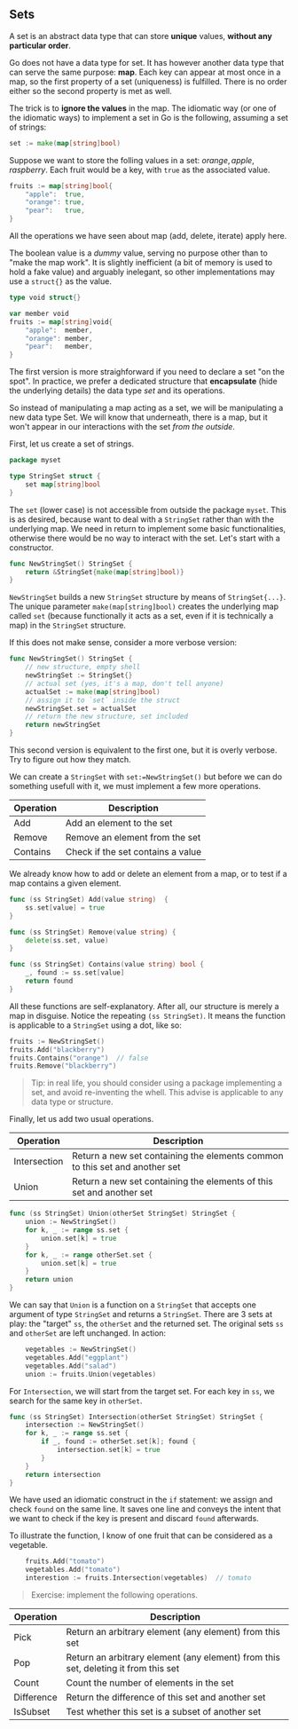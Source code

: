 ## Sets

A set is an abstract data type that can store **unique** values, **without any particular order**.

Go does not have a data type for set. It has however another data type that can serve the same purpose: **map**. Each key can appear at most once in a map, so the first property of a set (uniqueness) is fulfilled. There is no order either so the second property is met as well.

The trick is to **ignore the values** in the map. The idiomatic way (or one of the idiomatic ways) to implement a set in Go is the following, assuming a set of strings:

```go
set := make(map[string]bool)
```

Suppose we want to store the folling values in a set: ${orange, apple, raspberry}$. Each fruit would be a key, with `true` as the associated value.

```go
fruits := map[string]bool{
    "apple":  true,
    "orange": true,
    "pear":   true,
}
```

All the operations we have seen about map (add, delete, iterate) apply here.

The boolean value is a _dummy_ value, serving no purpose other than to "make the map work". It is slightly inefficient (a bit of memory is used to hold a fake value) and arguably inelegant, so other implementations may use a `struct{}` as the value.

```go
type void struct{}

var member void
fruits := map[string]void{
    "apple":  member,
    "orange": member,
    "pear":   member,
}
```

The first version is more straighforward if you need to declare a set "on the spot". In practice, we prefer a dedicated structure that **encapsulate** (hide the underlying details) the data type _set_ and its operations.

So instead of manipulating a map acting as a set, we will be manipulating a new data type Set. We will know that underneath, there is a map, but it won't appear in our interactions with the set _from the outside_.

First, let us create a set of strings.

```go
package myset

type StringSet struct {
    set map[string]bool
}
```

The `set` (lower case) is not accessible from outside the package `myset`. This is as desired, because want to deal with a `StringSet` rather than with the underlying map. We need in return to implement some basic functionalities, otherwise there would be no way to interact with the set. Let's start with a constructor.

```go
func NewStringSet() StringSet {
    return &StringSet{make(map[string]bool)}
}
```

`NewStringSet` builds a new `StringSet` structure by means of `StringSet{...}`. The unique parameter `make(map[string]bool)` creates the underlying map called `set` (because functionally it acts as a set, even if it is technically a map) in the `StringSet` structure.

If this does not make sense, consider a more verbose version:

```go
func NewStringSet() StringSet {
    // new structure, empty shell
    newStringSet := StringSet{}
    // actual set (yes, it's a map, don't tell anyone)
    actualSet := make(map[string]bool)
    // assign it to `set` inside the struct
    newStringSet.set = actualSet
    // return the new structure, set included
    return newStringSet
}
```

This second version is equivalent to the first one, but it is overly verbose. Try to figure out how they match.

We can create a `StringSet` with `set:=NewStringSet()` but before we can do something usefull with it, we must implement a few more operations.

| Operation  | Description
| ---------- | --------------------------------
| Add        | Add an element to the set
| Remove     | Remove an element from the set
| Contains   | Check if the set contains a value

We already know how to add or delete an element from a map, or to test if a map contains a given element.

```go
func (ss StringSet) Add(value string)  {
	ss.set[value] = true
}

func (ss StringSet) Remove(value string) {
    delete(ss.set, value)
}

func (ss StringSet) Contains(value string) bool {
	_, found := ss.set[value]
	return found
}
```

All these functions are self-explanatory. After all, our structure is merely a map in disguise. Notice the repeating `(ss StringSet)`. It means the function is applicable to a `StringSet` using a dot, like so:

```go
fruits := NewStringSet()
fruits.Add("blackberry")
fruits.Contains("orange")  // false
fruits.Remove("blackberry")
```

> Tip: in real life, you should consider using a package implementing a set, and avoid re-inventing the whell. This advise is applicable to any data type or structure.

Finally, let us add two usual operations.

| Operation    | Description
| ------------ | --------------------------------
| Intersection | Return a new set containing the elements common to this set and another set
| Union        | Return a new set containing the elements of this set and another set

```go
func (ss StringSet) Union(otherSet StringSet) StringSet {
	union := NewStringSet()
	for k, _ := range ss.set {
		union.set[k] = true
	}
	for k, _ := range otherSet.set {
		union.set[k] = true
	}
	return union
}
```

We can say that `Union` is a function on a `StringSet` that accepts one argument of type `StringSet` and returns a `StringSet`. There are 3 sets at play: the "target" `ss`, the `otherSet` and the returned set. The original sets `ss` and `otherSet` are left unchanged. In action:

```go
	vegetables := NewStringSet()
	vegetables.Add("eggplant")
	vegetables.Add("salad")
	union := fruits.Union(vegetables)
```

For `Intersection`, we will start from the target set. For each key in `ss`, we search for the same key in `otherSet`.

```go
func (ss StringSet) Intersection(otherSet StringSet) StringSet {
	intersection := NewStringSet()
	for k, _ := range ss.set {
        if _, found := otherSet.set[k]; found {
    		intersection.set[k] = true
        }
	}
	return intersection
}
```

We have used an idiomatic construct in the `if` statement: we assign and check `found` on the same line. It saves one line and conveys the intent that we want to check if the key is present and discard `found` afterwards.

To illustrate the function, I know of one fruit that can be considered as a vegetable.

```go
	fruits.Add("tomato")
	vegetables.Add("tomato")
	interestion := fruits.Intersection(vegetables)  // tomato
```

> Exercise: implement the following operations.

| Operation    | Description                              
| ------------ | ---------------------------------------------------------
| Pick         | Return an arbitrary element (any element) from this set
| Pop          | Return an arbitrary element (any element) from this set, deleting it from this set
| Count        | Count the number of elements in the set                     
| Difference   | Return the difference of this set and another set
| IsSubset     | Test whether this set is a subset of another set
